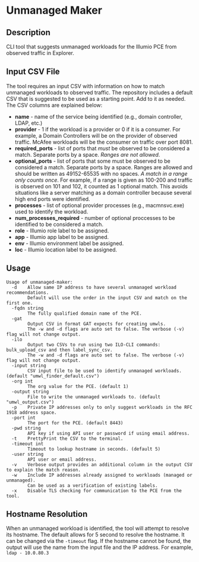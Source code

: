 # Unmanaged Maker

## Description
CLI tool that suggests unmanaged workloads for the Illumio PCE from observed traffic in Explorer.

## Input CSV File
The tool requires an input CSV with information on how to match unmanaged workloads to observed traffic. The repository includes a default CSV that is suggested to be used as a starting point. Add to it as needed. The CSV columns are explained below:
* **name** - name of the service being identified (e.g., domain controller, LDAP, etc.)
* **provider** - 1 if the workload is a provider or 0 if it is a consumer. For example, a Domain Controllers will be on the provider of observed traffic. McAfee workloads will be the consumer on traffic over port 8081.
* **required_ports** - list of ports that _must_ be observed to be considered a match. Separate ports by a space. *_Ranges are not allowed_*.
* **optional_ports** - list of ports that some must be observed to be considered a match. Separate ports by a space. Ranges are allowed and should be written as 49152-65535 with no spaces. *_A match in a range only counts once_*. For example, if a range is given as 100-200 and traffic is observed on 101 and 102, it counted as 1 optional match. This avoids situations like a server matching as a domain controller because several high end ports were identified.
* **processes** - list of optional provider processes (e.g., macmnsvc.exe) used to identify the workload.
* **num_processes_required** - number of optional proccesses to be identified to be considered a match.
* **role** - Illumio role label to be assigned.
* **app** - Illumio app label to be assigned.
* **env** - Illumio environment label be assigned.
* **loc** - Illumio location label to be assigned.

## Usage
```
Usage of unmanaged-maker:
  -d    Allow same IP address to have several unmanaged workload recommendations.
        Default will use the order in the input CSV and match on the first one.
  -fqdn string
        The fully qualified domain name of the PCE.
  -gat
        Output CSV in format GAT expects for creating umwls.
        The -w and -d flags are auto set to false. The verbose (-v) flag will not change output.
  -ilo
        Output two CSVs to run using two ILO-CLI commands: bulk_upload_csv and then label_sync_csv.
        The -w and -d flags are auto set to false. The verbose (-v) flag will not change output.
  -input string
        CSV input file to be used to identify unmanaged workloads. (default "umwl_finder_default.csv")
  -org int
        The org value for the PCE. (default 1)
  -output string
        File to write the unmanaged workloads to. (default "umwl_output.csv")
  -p    Private IP addresses only to only suggest workloads in the RFC 1918 address space.
  -port int
        The port for the PCE. (default 8443)
  -pwd string
        API key if using API user or password if using email address.
  -t    PrettyPrint the CSV to the terminal.
  -timeout int
        Timeout to lookup hostname in seconds. (default 5)
  -user string
        API user or email address.
  -v    Verbose output provides an additional column in the output CSV to explain the match reason.
  -w    Include IP addresses already assigned to workloads (managed or unmanaged).
        Can be used as a verification of existing labels.
  -x    Disable TLS checking for communication to the PCE from the tool.
  ```

  ## Hostname Resolution
  When an unmanaged workload is identified, the tool will attempt to resolve its hostname. The default allows for 5 second to resolve the hostname. It can be changed via the `-timeout` flag. If the hostname cannot be found, the output will use the name from the input file and the IP address. For example, `ldap - 10.0.80.3`